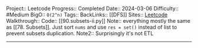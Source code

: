 Project:: Leetcode
Progress:: Completed
Date:: 2024-03-06
Difficulty:: #Medium 
BigO:: `O(2^n)`
Tags:: 
BackLinks:: [[DFS]]
Sites:: [Leetcode](https://leetcode.com/problems/subsets-ii/)
Walkthrough:: 
Code:: [[90.subsets-ii.py]]
Note:: everything mostly the same as [[78. Subsets]]. Just sort `nums` and use `res = set()` instead of list to prevent subsets duplication.
Note2:: Surprisingly it's not ETL

---
